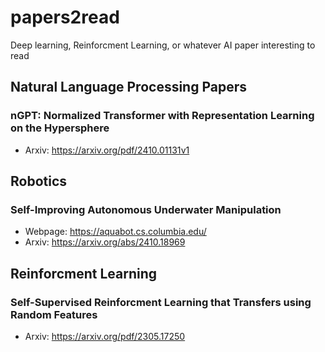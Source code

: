 # papers2read
Deep learning, Reinforcment Learning, or whatever AI paper interesting to read

## Natural Language Processing Papers

###  nGPT: Normalized Transformer with Representation Learning on the Hypersphere
- Arxiv: https://arxiv.org/pdf/2410.01131v1


## Robotics
### Self-Improving Autonomous Underwater Manipulation
- Webpage: https://aquabot.cs.columbia.edu/
- Arxiv: https://arxiv.org/abs/2410.18969


## Reinforcment Learning

### Self-Supervised Reinforcment Learning that Transfers using Random Features
- Arxiv: https://arxiv.org/pdf/2305.17250  
